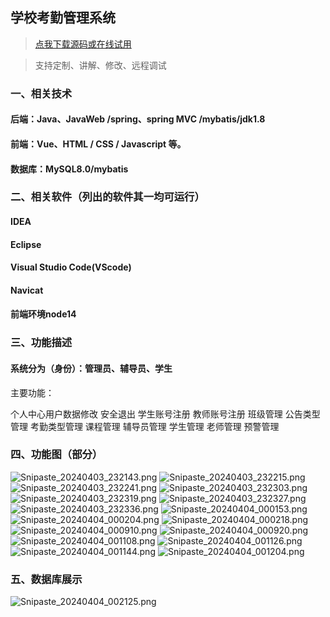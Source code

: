 ## 学校考勤管理系统

> [点我下载源码或在线试用](https://www.notmaker.com/detail/56ea83fd273d4ff299ac1e3026b70646/ghbnew) 

> 支持定制、讲解、修改、远程调试


### 一、相关技术
#### 后端：Java、JavaWeb /spring、spring MVC /mybatis/jdk1.8
#### 前端：Vue、HTML / CSS / Javascript 等。
#### 数据库：MySQL8.0/mybatis
### 二、相关软件（列出的软件其一均可运行）
#### IDEA

#### Eclipse

#### Visual Studio Code(VScode)

#### Navicat

#### 前端环境node14

### 三、功能描述
#### 系统分为（身份）：管理员、辅导员、学生
主要功能：

个人中心用户数据修改
安全退出
学生账号注册
教师账号注册
班级管理
公告类型管理
考勤类型管理
课程管理
辅导员管理
学生管理
老师管理
预警管理

### 四、功能图（部分）
![Snipaste_20240403_232143.png](https://store.ptcc9.top/notmaker/user_upload/3bd80f18ce8947948de216e157f71105/2024-04-04%2000:18:47_Snipaste_2024-04-03_23-21-43.png)
![Snipaste_20240403_232215.png](https://store.ptcc9.top/notmaker/user_upload/3bd80f18ce8947948de216e157f71105/2024-04-04%2000:18:56_Snipaste_2024-04-03_23-22-15.png)
![Snipaste_20240403_232241.png](https://store.ptcc9.top/notmaker/user_upload/3bd80f18ce8947948de216e157f71105/2024-04-04%2000:19:05_Snipaste_2024-04-03_23-22-41.png)
![Snipaste_20240403_232303.png](https://store.ptcc9.top/notmaker/user_upload/3bd80f18ce8947948de216e157f71105/2024-04-04%2000:19:13_Snipaste_2024-04-03_23-23-03.png)
![Snipaste_20240403_232319.png](https://store.ptcc9.top/notmaker/user_upload/3bd80f18ce8947948de216e157f71105/2024-04-04%2000:19:20_Snipaste_2024-04-03_23-23-19.png)
![Snipaste_20240403_232327.png](https://store.ptcc9.top/notmaker/user_upload/3bd80f18ce8947948de216e157f71105/2024-04-04%2000:19:26_Snipaste_2024-04-03_23-23-27.png)
![Snipaste_20240403_232336.png](https://store.ptcc9.top/notmaker/user_upload/3bd80f18ce8947948de216e157f71105/2024-04-04%2000:19:36_Snipaste_2024-04-03_23-23-36.png)
![Snipaste_20240404_000153.png](https://store.ptcc9.top/notmaker/user_upload/3bd80f18ce8947948de216e157f71105/2024-04-04%2000:19:41_Snipaste_2024-04-04_00-01-53.png)
![Snipaste_20240404_000204.png](https://store.ptcc9.top/notmaker/user_upload/3bd80f18ce8947948de216e157f71105/2024-04-04%2000:19:55_Snipaste_2024-04-04_00-02-04.png)
![Snipaste_20240404_000218.png](https://store.ptcc9.top/notmaker/user_upload/3bd80f18ce8947948de216e157f71105/2024-04-04%2000:20:02_Snipaste_2024-04-04_00-02-18.png)
![Snipaste_20240404_000910.png](https://store.ptcc9.top/notmaker/user_upload/3bd80f18ce8947948de216e157f71105/2024-04-04%2000:20:08_Snipaste_2024-04-04_00-09-10.png)
![Snipaste_20240404_000920.png](https://store.ptcc9.top/notmaker/user_upload/3bd80f18ce8947948de216e157f71105/2024-04-04%2000:20:14_Snipaste_2024-04-04_00-09-20.png)
![Snipaste_20240404_001108.png](https://store.ptcc9.top/notmaker/user_upload/3bd80f18ce8947948de216e157f71105/2024-04-04%2000:20:22_Snipaste_2024-04-04_00-11-08.png)
![Snipaste_20240404_001126.png](https://store.ptcc9.top/notmaker/user_upload/3bd80f18ce8947948de216e157f71105/2024-04-04%2000:20:27_Snipaste_2024-04-04_00-11-26.png)
![Snipaste_20240404_001144.png](https://store.ptcc9.top/notmaker/user_upload/3bd80f18ce8947948de216e157f71105/2024-04-04%2000:20:32_Snipaste_2024-04-04_00-11-44.png)
![Snipaste_20240404_001204.png](https://store.ptcc9.top/notmaker/user_upload/3bd80f18ce8947948de216e157f71105/2024-04-04%2000:20:37_Snipaste_2024-04-04_00-12-04.png)
### 五、数据库展示
![Snipaste_20240404_002125.png](https://store.ptcc9.top/notmaker/user_upload/3bd80f18ce8947948de216e157f71105/2024-04-04%2000:21:41_Snipaste_2024-04-04_00-21-25.png)
